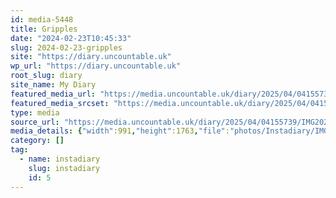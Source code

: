 ```yaml
---
id: media-5448
title: Gripples
date: "2024-02-23T10:45:33"
slug: 2024-02-23-gripples
site: "https://diary.uncountable.uk"
wp_url: "https://diary.uncountable.uk"
root_slug: diary
site_name: My Diary
featured_media_url: "https://media.uncountable.uk/diary/2025/04/04155739/IMG20240223104533.webp"
featured_media_srcset: "https://media.uncountable.uk/diary/2025/04/04155739/IMG20240223104533-169x300.webp 169w, https://media.uncountable.uk/diary/2025/04/04155739/IMG20240223104533-576x1024.webp 576w, https://media.uncountable.uk/diary/2025/04/04155739/IMG20240223104533-150x150.webp 150w, https://media.uncountable.uk/diary/2025/04/04155739/IMG20240223104533-360x640.webp 360w, https://media.uncountable.uk/diary/2025/04/04155739/IMG20240223104533.webp 991w"
type: media
source_url: "https://media.uncountable.uk/diary/2025/04/04155739/IMG20240223104533.webp"
media_details: {"width":991,"height":1763,"file":"photos/Instadiary/IMG20240223104533.webp","filesize":193574,"sizes":{"medium":{"file":"IMG20240223104533-169x300.webp","width":169,"height":300,"filesize":26246,"mime_type":"image/webp","source_url":"https://media.uncountable.uk/diary/2025/04/04155739/IMG20240223104533-169x300.webp"},"large":{"file":"IMG20240223104533-576x1024.webp","width":576,"height":1024,"filesize":240166,"mime_type":"image/webp","source_url":"https://media.uncountable.uk/diary/2025/04/04155739/IMG20240223104533-576x1024.webp"},"thumbnail":{"file":"IMG20240223104533-150x150.webp","width":150,"height":150,"filesize":12300,"mime_type":"image/webp","source_url":"https://media.uncountable.uk/diary/2025/04/04155739/IMG20240223104533-150x150.webp"},"mobwidth":{"file":"IMG20240223104533-360x640.webp","width":360,"height":640,"filesize":108344,"mime_type":"image/webp","source_url":"https://media.uncountable.uk/diary/2025/04/04155739/IMG20240223104533-360x640.webp"},"full":{"file":"IMG20240223104533.webp","width":991,"height":1763,"mime_type":"image/webp","source_url":"https://media.uncountable.uk/diary/2025/04/04155739/IMG20240223104533.webp"}},"image_meta":{"aperture":"0","credit":"","camera":"","caption":"","created_timestamp":"0","copyright":"","focal_length":"0","iso":"0","shutter_speed":"0","title":"","orientation":"0","keywords":[]}}
category: []
tag:
  - name: instadiary
    slug: instadiary
    id: 5
---
```


